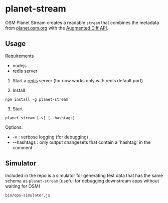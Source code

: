 # planet-stream

OSM Planet Stream creates a readable `stream` that combines the metadata from [planet.osm.org](http://planet.osm.org) with the [Augmented Diff API](https://wiki.openstreetmap.org/wiki/Overpass_API/Augmented_Diffs).


## Usage

Requirements
- nodejs
- redis server

1. Start a [redis](http://redis.io/) server (for now works only with redis default port)

2. Install
  ```
  npm install -g planet-stream
  ```

3. Start
  ```
  planet-stream [-v] [--hashtags]
  ```

Options:
 - -v : verbose logging (for debugging)
 - --hashtags : only output changesets that contain a 'hashtag' in the comment

## Simulator
Included in the repo is a simulator for generating test data that has the same schema as `planet-stream` (useful for debugging downstream apps without waiting for OSM)
  ```
  bin/ops-simulator.js
  ```
